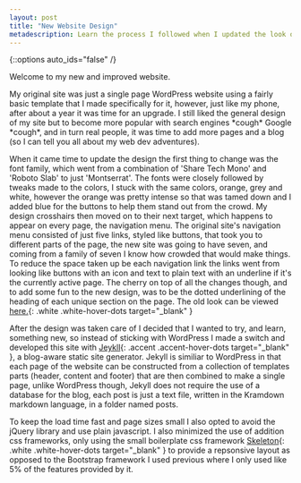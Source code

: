 ```yaml
---
layout: post
title: "New Website Design"
metadescription: Learn the process I followed when I updated the look of my website
---
```


{::options auto_ids="false" /}

Welcome to my new and improved website.

My original site was just a single page WordPress website using a fairly basic template that I made specifically for it, however, just like my phone, after about a year it was time for an upgrade. I still liked the general design of my site but to become more popular with search engines \*cough\* Google \*cough\*, and in turn real people, it was time to add more pages and a blog (so I can tell you all about my web dev adventures). 

When it came time to update the design the first thing to change was the font family, which went from a combination of 'Share Tech Mono' and 'Roboto Slab' to just 'Montserrat'. The fonts were closely followed by tweaks made to the colors, I stuck with the same colors, orange, grey and white, however the orange was pretty intense so that was tamed down and I added blue for the buttons to help them stand out from the crowd. My design crosshairs then moved on to their next target, which happens to appear on every page, the navigation menu. The original site's navigation menu consisted of just five links, styled like buttons, that took you to different parts of the page, the new site was going to have seven, and coming from a family of seven I know how crowded that would make things. To reduce the space taken up be each navigation link the links went from looking like buttons with an icon and text to plain text with an underline if it's the currently active page. The cherry on top of all the changes though, and to add some fun to the new design, was to be the dotted underlining of the heading of each unique section on the page. The old look can be viewed [here.][old_site]{: .white .white-hover-dots target="_blank" }

After the design was taken care of I decided that I wanted to try, and learn, something new, so instead of sticking with WordPress I made a switch and developed this site with [Jeykll][jekyll]{: .accent .accent-hover-dots target="_blank" }, a blog-aware static site generator. Jekyll is similiar to WordPress in that each page of the website can be constructed from a collection of templates parts (header, content and footer) that are then combined to make a single page, unlike WordPress though, Jekyll does not require the use of a database for the blog, each post is just a text file, written in the Kramdown markdown language, in a folder named posts.  

To keep the load time fast and page sizes small I also opted to avoid the jQuery library and use plain javascript. I also minimized the use of addition css frameworks, only using the small boilerplate css framework [Skeleton][skeleton]{: .white .white-hover-dots target="_blank" } to provide a repsonsive layout as opposed to the Bootstrap framework I used previous where I only used like 5% of the features provided by it.


[jekyll]: https://jekyllrb.com/
[old_site]: /images/aaronhatchard.jpg
[skeleton]: http://getskeleton.com